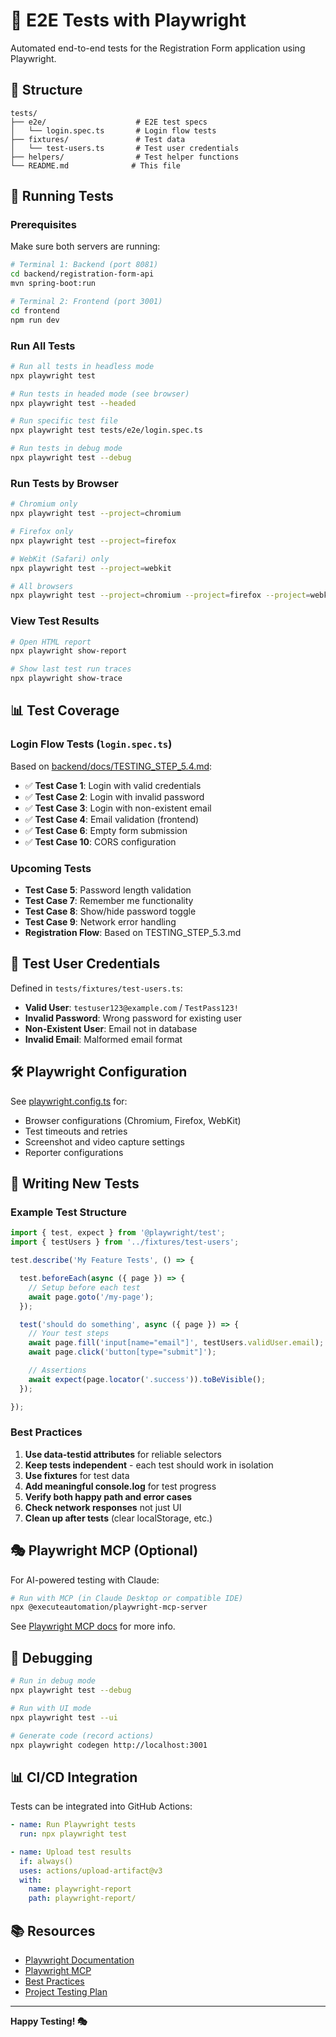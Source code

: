 # 🧪 E2E Tests with Playwright

Automated end-to-end tests for the Registration Form application using Playwright.

## 📁 Structure

```
tests/
├── e2e/                    # E2E test specs
│   └── login.spec.ts       # Login flow tests
├── fixtures/               # Test data
│   └── test-users.ts       # Test user credentials
├── helpers/                # Test helper functions
└── README.md              # This file
```

## 🚀 Running Tests

### Prerequisites

Make sure both servers are running:
```bash
# Terminal 1: Backend (port 8081)
cd backend/registration-form-api
mvn spring-boot:run

# Terminal 2: Frontend (port 3001)
cd frontend
npm run dev
```

### Run All Tests

```bash
# Run all tests in headless mode
npx playwright test

# Run tests in headed mode (see browser)
npx playwright test --headed

# Run specific test file
npx playwright test tests/e2e/login.spec.ts

# Run tests in debug mode
npx playwright test --debug
```

### Run Tests by Browser

```bash
# Chromium only
npx playwright test --project=chromium

# Firefox only
npx playwright test --project=firefox

# WebKit (Safari) only
npx playwright test --project=webkit

# All browsers
npx playwright test --project=chromium --project=firefox --project=webkit
```

### View Test Results

```bash
# Open HTML report
npx playwright show-report

# Show last test run traces
npx playwright show-trace
```

## 📊 Test Coverage

### Login Flow Tests (`login.spec.ts`)

Based on [backend/docs/TESTING_STEP_5.4.md](../backend/docs/TESTING_STEP_5.4.md):

- ✅ **Test Case 1**: Login with valid credentials
- ✅ **Test Case 2**: Login with invalid password
- ✅ **Test Case 3**: Login with non-existent email
- ✅ **Test Case 4**: Email validation (frontend)
- ✅ **Test Case 6**: Empty form submission
- ✅ **Test Case 10**: CORS configuration

### Upcoming Tests

- **Test Case 5**: Password length validation
- **Test Case 7**: Remember me functionality
- **Test Case 8**: Show/hide password toggle
- **Test Case 9**: Network error handling
- **Registration Flow**: Based on TESTING_STEP_5.3.md

## 🎯 Test User Credentials

Defined in `tests/fixtures/test-users.ts`:

- **Valid User**: `testuser123@example.com` / `TestPass123!`
- **Invalid Password**: Wrong password for existing user
- **Non-Existent User**: Email not in database
- **Invalid Email**: Malformed email format

## 🛠️ Playwright Configuration

See [playwright.config.ts](../playwright.config.ts) for:

- Browser configurations (Chromium, Firefox, WebKit)
- Test timeouts and retries
- Screenshot and video capture settings
- Reporter configurations

## 📝 Writing New Tests

### Example Test Structure

```typescript
import { test, expect } from '@playwright/test';
import { testUsers } from '../fixtures/test-users';

test.describe('My Feature Tests', () => {

  test.beforeEach(async ({ page }) => {
    // Setup before each test
    await page.goto('/my-page');
  });

  test('should do something', async ({ page }) => {
    // Your test steps
    await page.fill('input[name="email"]', testUsers.validUser.email);
    await page.click('button[type="submit"]');

    // Assertions
    await expect(page.locator('.success')).toBeVisible();
  });

});
```

### Best Practices

1. **Use data-testid attributes** for reliable selectors
2. **Keep tests independent** - each test should work in isolation
3. **Use fixtures** for test data
4. **Add meaningful console.log** for test progress
5. **Verify both happy path and error cases**
6. **Check network responses** not just UI
7. **Clean up after tests** (clear localStorage, etc.)

## 🎭 Playwright MCP (Optional)

For AI-powered testing with Claude:

```bash
# Run with MCP (in Claude Desktop or compatible IDE)
npx @executeautomation/playwright-mcp-server
```

See [Playwright MCP docs](https://executeautomation.github.io/mcp-playwright/) for more info.

## 🐛 Debugging

```bash
# Run in debug mode
npx playwright test --debug

# Run with UI mode
npx playwright test --ui

# Generate code (record actions)
npx playwright codegen http://localhost:3001
```

## 📊 CI/CD Integration

Tests can be integrated into GitHub Actions:

```yaml
- name: Run Playwright tests
  run: npx playwright test

- name: Upload test results
  if: always()
  uses: actions/upload-artifact@v3
  with:
    name: playwright-report
    path: playwright-report/
```

## 📚 Resources

- [Playwright Documentation](https://playwright.dev)
- [Playwright MCP](https://executeautomation.github.io/mcp-playwright/)
- [Best Practices](https://playwright.dev/docs/best-practices)
- [Project Testing Plan](../frontend/docs/FRONTEND_PLAN.md)

---

**Happy Testing! 🎭**
